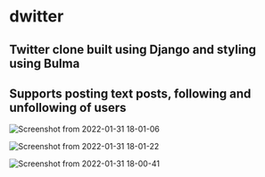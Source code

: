 # dwitter
## Twitter clone built using Django and styling using Bulma

## Supports posting text posts, following and unfollowing of users

![Screenshot from 2022-01-31 18-01-06](https://user-images.githubusercontent.com/60399677/151907518-61974074-c33f-4d57-90a5-62bc86f7e63a.png)

![Screenshot from 2022-01-31 18-01-22](https://user-images.githubusercontent.com/60399677/151907532-9c30d10a-5919-407a-aa57-96368a40998b.png)

![Screenshot from 2022-01-31 18-00-41](https://user-images.githubusercontent.com/60399677/151907542-388aab09-2854-4b48-ba76-a7b55e7b8f43.png)
